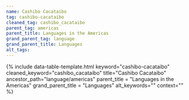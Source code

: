 ```yaml
---
name: Cashibo Cacataibo
tag: cashibo-cacataibo
cleaned_tag: cashibo_cacataibo
parent_tag: americas
parent_title: Languages in the Americas
grand_parent_tag: language
grand_parent_title: Languages
alt_tags: 
---
```


{% include data-table-template.html 
  keyword="cashibo-cacataibo" 
  cleaned_keyword="cashibo_cacataibo" 
  title="Cashibo Cacataibo"
  ancestor_path="language/americas" 
  parent_title = "Languages in the Americas"
  grand_parent_title = "Languages"
  alt_keywords=""
  context=""
%}

